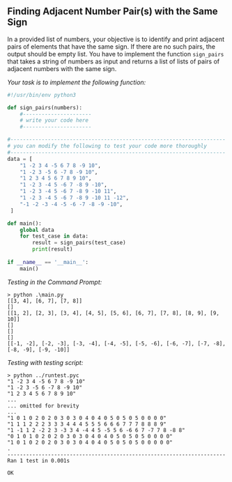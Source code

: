 ## Finding Adjacent Number Pair(s) with the Same Sign

In a provided list of numbers, your objective is to identify and print adjacent pairs of elements that have the same sign. If there are no such pairs, the output should be empty list. You have to implement the function `sign_pairs` that takes a string of numbers as input and returns a list of lists of pairs of adjacent numbers with the same sign.

*Your task is to implement the following function:*
```python
#!/usr/bin/env python3

def sign_pairs(numbers):
    #----------------------
    # write your code here
    #----------------------

#---------------------------------------------------------------------
# you can modify the following to test your code more thoroughly
#---------------------------------------------------------------------
data = [
    "1 -2 3 4 -5 6 7 8 -9 10",
    "1 -2 3 -5 6 -7 8 -9 10",
    "1 2 3 4 5 6 7 8 9 10",
    "1 -2 3 -4 5 -6 7 -8 9 -10",
    "1 -2 3 -4 5 -6 7 -8 9 -10 11",
    "1 -2 3 -4 5 -6 7 -8 9 -10 11 -12",
    "-1 -2 -3 -4 -5 -6 -7 -8 -9 -10",
 ]

def main():
    global data
    for test_case in data:
        result = sign_pairs(test_case)
        print(result)
        
if __name__ == '__main__':
    main()
```

*Testing in the Command Prompt:*
```shell
> python .\main.py
[[3, 4], [6, 7], [7, 8]]
[]
[[1, 2], [2, 3], [3, 4], [4, 5], [5, 6], [6, 7], [7, 8], [8, 9], [9, 10]]
[]
[]
[]
[[-1, -2], [-2, -3], [-3, -4], [-4, -5], [-5, -6], [-6, -7], [-7, -8], [-8, -9], [-9, -10]]
```

*Testing with testing script:*
```shell
> python ../runtest.pyc
"1 -2 3 4 -5 6 7 8 -9 10"
"1 -2 3 -5 6 -7 8 -9 10"
"1 2 3 4 5 6 7 8 9 10"
...
... omitted for brevity
...
"1 0 1 0 2 0 2 0 3 0 3 0 4 0 4 0 5 0 5 0 5 0 0 0 0"
"1 1 1 2 2 2 3 3 3 4 4 4 5 5 5 6 6 6 7 7 7 8 8 8 9"
"1 -1 1 2 -2 2 3 -3 3 4 -4 4 5 -5 5 6 -6 6 7 -7 7 8 -8 8"
"0 1 0 1 0 2 0 2 0 3 0 3 0 4 0 4 0 5 0 5 0 5 0 0 0 0"
"1 0 1 0 2 0 2 0 3 0 3 0 4 0 4 0 5 0 5 0 5 0 0 0 0 0"
.
----------------------------------------------------------------------
Ran 1 test in 0.001s

OK
```

